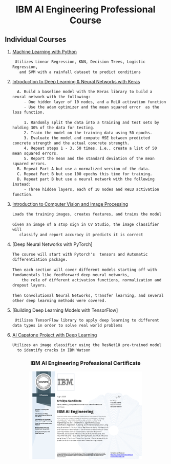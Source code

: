 <h1 align="center">IBM AI Engineering Professional Course</h1>


## Individual Courses

1. [Machine Learning with Python](https://github.com/gandikota-sg/AI-Engineering-Certificate/tree/main/Machine%20Learning%20with%20Python)
   
        Utilizes Linear Regression, KNN, Decision Trees, Logistic Regression,
          and SVM with a rainfall dataset to predict conditions
   
2. [Introduction to Deep Learning & Neural Networks with Keras](https://github.com/gandikota-sg/AI-Engineering-Certificate/tree/main/Introduction%20to%20Deep%20Learning%20and%20Neural%20Networks%20with%20Keras)

         A. Build a baseline model with the Keras library to build a neural network with the following:
            - One hidden layer of 10 nodes, and a ReLU activation function
            - Use the adam optimizer and the mean squared error  as the loss function.
   
            1. Randomly split the data into a training and test sets by holding 30% of the data for testing.
            2. Train the model on the training data using 50 epochs.
            3. Evaluate the model and compute MSE between predicted concrete strength and the actual concrete strength.
            4. Repeat steps 1 - 3, 50 times, i.e., create a list of 50 mean squared errors.
            5. Report the mean and the standard deviation of the mean squared errors.
         B. Repeat Part A but use a normalized version of the data.
         C. Repeat Part B but use 100 epochs this time for training.
         D. Repeat part B but use a neural network with the following instead:
            - Three hidden layers, each of 10 nodes and ReLU activation function.
      
3. [Introduction to Computer Vision and Image Processing](https://github.com/gandikota-sg/AI-Engineering-Certificate/tree/main/Introduction%20to%20Computer%20Vision%20and%20Image%20Processing)

       Loads the training images, creates features, and trains the model
   
       Given an image of a stop sign in CV Studio, the image classifier will
          classify and report accuracy it predicts it is correct
   
4. [Deep Neural Networks with PyTorch]

       The course will start with Pytorch's  tensors and Automatic differentiation package.
   
       Then each section will cover different models starting off with fundamentals like feedforward deep neural networks,
           the role of different activation functions, normalization and dropout layers.
   
       Then Convolutional Neural Networks, transfer learning, and several other deep learning methods were covered.
   
5. [Building Deep Learning Models with TensorFlow]
      
        Utilizes TensorFlow library to apply deep learning to different data types in order to solve real world problems
   
6. [AI Capstone Project with Deep Learning](https://github.com/gandikota-sg/AI-Engineering-Certificate/blob/main/ResNet18.ipynb)
     
       Utilizes an image classifier using the ResNet18 pre-trained model
         to identify cracks in IBM Watson


<h3 align="center">IBM AI Engineering Professional Certificate</h3>


<p align="center">
<img src="https://github.com/gandikota-sg/AI-Engineering-Certificate/blob/main/certificate.png" width="70%" height="60%" title="learning scope" >
</p>



